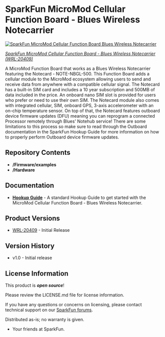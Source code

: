 SparkFun MicroMod Cellular Function Board - Blues Wireless Notecarrier
===========================================================

[![SparkFun MicroMod Cellular Function Board Blues Wireless Notecarrier](https://cdn.sparkfun.com/assets/parts/2/0/2/2/7/Function_Board-_05.jpg)](https://www.sparkfun.com/products/20409)

[*SparkFun MicroMod Cellular Function Board - Blues Wireless Notecarrier (WRL-20409)*](https://www.sparkfun.com/products/20409)

A MicroMod Function Board that works as a Blues Wireless Notecarrier featuring the Notecard - NOTE-NBGL-500. This Function Board adds a cellular module to the MicroMod ecosystem allowing users to send and receive data from anywhere with a compatible cellular signal. The Notecard has a built-in SIM card and includes a 10 year subscription and 500MB of data included in the price. An onboard nano SIM slot is provided for users who prefer or need to use their own SIM. The Notecard module also comes with integrated cellular, SIM, onboard GPS, 3-axis accelerometer with an on-chip temperature sensor. On top of that, the Notecard features outboard device firmware updates (DFU) meaning you can reprogram a connected Processor remotely through Blues' Notehub service! There are some limitations to this process so make sure to read through the Outboard documentation in the SparkFun Hookup Guide for more information on how to properly perform Outboard device firmware updates. 

Repository Contents
-------------------

* **/Firmware/examples**
* **/Hardware**

Documentation
-------------

* **[Hookup Guide](https://learn.sparkfun.com/tutorials/cellular-function-board---blues-wireless-notecarrier)** - A standard Hookup Guide to get started with the MicroMod Cellular Function Board - Blues Wireless Notecarrier.

Product Versions
----------------

* [WRL-20409](https://www.sparkfun.com/products/20409) - Initial Release

Version History
---------------

* v1.0 - Initial release

License Information
-------------------

This product is _**open source**_! 

Please review the LICENSE.md file for license information. 

If you have any questions or concerns on licensing, please contact technical support on our [SparkFun forums](https://forum.sparkfun.com/viewforum.php?f=152).

Distributed as-is; no warranty is given.

- Your friends at SparkFun.
